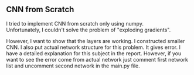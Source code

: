 ## CNN from Scratch

I tried to implement CNN from scratch only using numpy.  
Unfortunately, I couldn't solve the problem of "exploding gradients".  

However, I want to show that the layers are working. I constructed smaller CNN. 
I also put actual network structure for this problem. It gives error. I have a detailed explanation for this subject in the report.
However, if you want to see the error come from actual network just comment first network list and uncomment second network in the main.py file.
